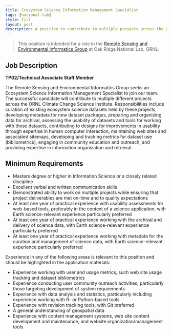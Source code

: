 ```yaml
---
title: Ecosystem Science Information Management Specialist
tags: [national-lab]
style: fill
layout: post
description: A position to contribute to multiple projects across the ORNL climate change institute,including data curation and management, community outreach, and development activities.
---
```


> This position is intended for a role in the [Remote Sensing and Environmental Informatics Group](https://www.ornl.gov/group/rsei) at Oak Ridge National Lab, ORNL.

## Job Description

**TP02/Technical Associate Staff Member**

The Remote Sensing and Environmental Informatics Group seeks an Ecosystem Science Information Management Specialist to join our team. The successful candidate will contribute to multiple different projects across the ORNL Climate Change Science Institute.  Responsibilities include curation of existing ecosystem science datasets held by these projects, developing metadata for new dataset packages, preparing and organizing data for archival, assessing the usability of datasets and tools for working with those datasets, contributing to designs for improvements in usability through expertise in human computer interaction, maintaining web sites and associated sitemaps, developing and tracking metrics for dataset use (bibliometrics), engaging in community education and outreach, and providing expertise in information organization and retrieval.


## Minimum Requirements

 - Masters degree or higher in Information Science or a closely related discipline
 - Excellent verbal and written communication skills
 - Demonstrated ability to work on multiple projects while ensuring that project deliverables are met on-time and to quality expectations
 - At least one year of practical experience with usability assessments for web-based tools, preferably in the context of a science application, with Earth science-relevant experience particularly preferred
 - At least one year of practical experience working with the archival and delivery of science data, with Earth science-relevant experience particularly preferred
 - At least one year of practical experience working with metadata for the curation and management of science data, with Earth science-relevant experience particularly preferred

Experience in any of the following areas is relevant to this position and should be highlighted in the application materials:

 - Experience working with user and usage metrics, such web site usage tracking and dataset bibliometrics
 - Experience conducting user community outreach activities, particularly those targeting development of system requirements
 - Experience with data analysis and statistics, particularly including experience working with R- or Python-based tools
 - Experience with revision tracking tools, with Git preferred
 - A general understanding of geospatial data
 - Experience with content management systems, web site content development and maintenance, and website organization/management tools
